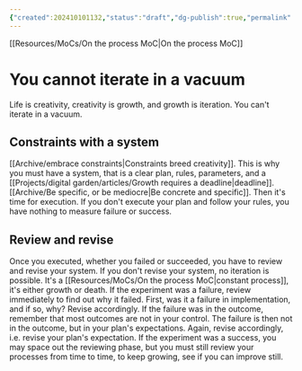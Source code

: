 ```yaml
---
{"created":202410101132,"status":"draft","dg-publish":true,"permalink":"/projects/digital-garden/articles/you-cannot-iterate-in-a-vacuum/","dgPassFrontmatter":true,"updated":"2024-12-21T15:40:00.055+01:00"}
---
```


[[Resources/MoCs/On the process MoC\|On the process MoC]]
# You cannot iterate in a vacuum

Life is creativity, creativity is growth, and growth is iteration. You can't iterate in a vacuum. 
## Constraints with a system
[[Archive/embrace constraints\|Constraints breed creativity]]. This is why you must have a system, that is a clear plan, rules, parameters, and a [[Projects/digital garden/articles/Growth requires a deadline\|deadline]]. [[Archive/Be specific, or be mediocre\|Be concrete and specific]]. 
Then it's time for execution. If you don't execute your plan and follow your rules, you have nothing to measure failure or success.
## Review and revise
Once you executed, whether you failed or succeeded, you have to review and revise your system. If you don't revise your system, no iteration is possible. It's a [[Resources/MoCs/On the process MoC\|constant process]], it's either growth or death.
If the experiment was a failure, review immediately to find out why it failed. First, was it a failure in implementation, and if so, why? Revise accordingly. If the failure was in the outcome, remember that most outcomes are not in your control. The failure is then not in the outcome, but in your plan's expectations. Again, revise accordingly, i.e. revise your plan's expectation. 
If the experiment was a success, you may space out the reviewing phase, but you must still review your processes from time to time, to keep growing, see if you can improve still.